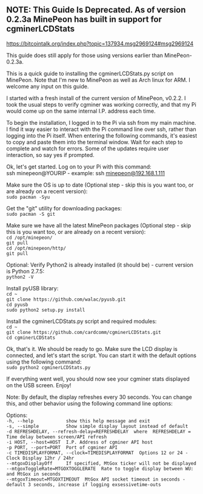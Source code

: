 NOTE: This Guide Is Deprecated. As of version 0.2.3a MinePeon has built in support for cgminerLCDStats
------------------------------------------------------------------------------------------------------

https://bitcointalk.org/index.php?topic=137934.msg2969124#msg2969124  

This guide does still apply for those using versions earlier than MinePeon-0.2.3a.

This is a quick guide to installing the cgminerLCDStats.py script on MinePeon. Note that I'm new to MinePeon as well as Arch linux for ARM. I welcome any input on this guide.

I started with a fresh install of the current version of MinePeon, v0.2.2. I took the usual steps to verify cgminer was working correctly, and that my Pi would come up on the same internal I.P. address each time.

To begin the installation, I logged in to the Pi via ssh from my main machine. I find it way easier to interact with the Pi command line over ssh, rather than logging into the Pi itself. When entering the following commands, it's easiest to copy and paste them into the terminal window. Wait for each step to complete and watch for errors. Some of the updates require user interaction, so say yes if prompted. 

Ok, let's get started. Log on to your Pi with this command:  
ssh minepeon@YOURIP    - example: ssh minepeon@192.168.1.111

Make sure the OS is up to date (Optional step - skip this is you want too, or are already on a recent version):  
`sudo pacman -Syu`

Get the "git" utility for downloading packages:  
`sudo pacman -S git`

Make sure we have all the latest MinePeon packages (Optional step - skip this is you want too, or are already on a recent version):  
`cd /opt/minepeon/`  
`git pull`  
`cd /opt/minepeon/http/`  
`git pull`  

Optional: Verify Python2 is already installed (it should be) - current version is Python 2.7.5:  
`python2 -V`

Install pyUSB library:  
`cd ~`  
`git clone https://github.com/walac/pyusb.git`  
`cd pyusb`  
`sudo python2 setup.py install`  

Install the cgminerLCDStats.py script and required modules:  
`cd ~`  
`git clone https://github.com/cardcomm/cgminerLCDStats.git`  
`cd cgminerLCDStats`  

Ok, that's it. We should be ready to go. Make sure the LCD display is connected, and let's start the script. You can start it with the default options using the following command:  
`sudo python2 cgminerLCDStats.py`

If everything went well, you should now see your cgminer stats displayed on the USB screen. Enjoy!

Note: By default, the display refreshes every 30 seconds. You can change this, and other behavior using the following command line options:

Options:  
  `-h, --help            show this help message and exit`  
  `-s, --simple          Show simple display layout instead of default`  
  `-d REFRESHDELAY, --refresh-delay=REFRESHDELAY  where  REFRESHDELAY = Time delay between screen/API refresh`                          
  `-i HOST, --host=HOST  I.P. Address of cgminer API host`  
  `-p PORT, --port=PORT  Port of cgminer API`  
  `-c TIMEDISPLAYFORMAT, --clock=TIMEDISPLAYFORMAT  Options 12 or 24 - Clock Display 12hr / 24hr`  
  `--mtgoxDisplayOff     If specified, MtGox ticker will not be displayed`  
  `--mtgoxToggleRate=MTGOXTOGGLERATE  Rate to toggle display between WU: and MtGox in seconds`  
  `--mtgoxTimeout=MTGOXTIMEOUT  MtGox API socket timeout in seconds - `    
                                  `default 3 seconds, increase if logging exsessivetime-outs`    
  
